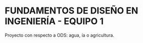 # FUNDAMENTOS DE DISEÑO EN INGENIERÍA - EQUIPO 1
Proyecto con respecto a ODS: agua, ía o agricultura.
